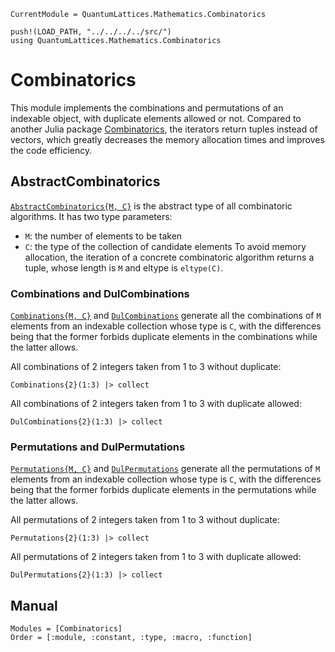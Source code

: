```@meta
CurrentModule = QuantumLattices.Mathematics.Combinatorics
```

```@setup combinatorics
push!(LOAD_PATH, "../../../../src/")
using QuantumLattices.Mathematics.Combinatorics
```

# Combinatorics

This module implements the combinations and permutations of an indexable object, with duplicate elements allowed or not. Compared to another Julia package [Combinatorics](https://github.com/JuliaMath/Combinatorics.jl), the iterators return tuples instead of vectors, which greatly decreases the memory allocation times and improves the code efficiency.

## AbstractCombinatorics

[`AbstractCombinatorics{M, C}`](@ref) is the abstract type of all combinatoric algorithms. It has two type parameters:
* `M`: the number of elements to be taken
* `C`: the type of the collection of candidate elements
To avoid memory allocation, the iteration of a concrete combinatoric algorithm returns a tuple, whose length is `M` and eltype is `eltype(C)`.

### Combinations and DulCombinations

[`Combinations{M, C}`](@ref) and [`DulCombinations`](@ref) generate all the combinations of `M` elements from an indexable collection whose type is `C`, with the differences being that the former forbids duplicate elements in the combinations while the latter allows.

All combinations of 2 integers taken from 1 to 3 without duplicate:
```@example combinatorics
Combinations{2}(1:3) |> collect
```

All combinations of 2 integers taken from 1 to 3 with duplicate allowed:
```@example combinatorics
DulCombinations{2}(1:3) |> collect
```

### Permutations and DulPermutations

[`Permutations{M, C}`](@ref) and [`DulPermutations`](@ref) generate all the permutations of `M` elements from an indexable collection whose type is `C`, with the differences being that the former forbids duplicate elements in the permutations while the latter allows.

All permutations of 2 integers taken from 1 to 3 without duplicate:
```@example combinatorics
Permutations{2}(1:3) |> collect
```

All permutations of 2 integers taken from 1 to 3 with duplicate allowed:
```@example combinatorics
DulPermutations{2}(1:3) |> collect
```

## Manual

```@autodocs
Modules = [Combinatorics]
Order = [:module, :constant, :type, :macro, :function]
```
